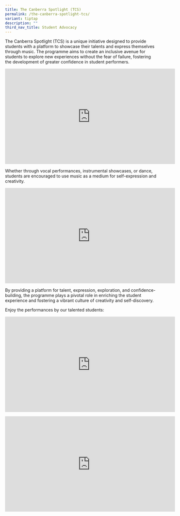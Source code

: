 ```yaml
---
title: The Canberra Spotlight (TCS)
permalink: /the-canberra-spotlight-tcs/
variant: tiptap
description: ""
third_nav_title: Student Advocacy
---
```

<p>The Canberra Spotlight (TCS) is a unique initiative designed to provide
students with a platform to showcase their talents and express themselves
through music. The programme aims to create an inclusive avenue for students
to explore new experiences without the fear of failure, fostering the development
of greater confidence in student performers.</p>
<div class="iframe-wrapper">
<iframe height="315" width="560" allowfullscreen="true" frameborder="0" src="https://www.youtube.com/embed/GFTFpU71vvs?si=JksJPWUp6IXTDPf5"></iframe>
</div>
<p>Whether through vocal performances, instrumental showcases, or dance,
students are encouraged to use music as a medium for self-expression and
creativity.</p>
<div class="iframe-wrapper">
<iframe height="315" width="560" allowfullscreen="true" frameborder="0" src="https://www.youtube.com/embed/llRXQSVNn6w?si=6RjO7DipGE3cjfz-"></iframe>
</div>
<p>By providing a platform for talent, expression, exploration, and confidence-building,
the programme plays a pivotal role in enriching the student experience
and fostering a vibrant culture of creativity and self-discovery.</p>
<p>Enjoy the performances by our talented students:</p>
<div class="iframe-wrapper">
<iframe height="315" width="560" allowfullscreen="true" frameborder="0" src="https://www.youtube.com/embed/RQ5Ii8x2rgw?si=8vrhDlXYJ_scvBGR"></iframe>
</div>
<p></p>
<div class="iframe-wrapper">
<iframe height="315" width="560" allowfullscreen="true" frameborder="0" src="https://www.youtube.com/embed/r5An6zTdONM?si=hpKYeSD2NS0S55Wd"></iframe>
</div>
<p></p>